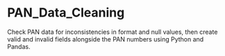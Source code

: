 # PAN_Data_Cleaning
Check PAN data for inconsistencies in format and null values, then create valid and invalid fields alongside the PAN numbers using Python and Pandas.
